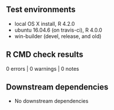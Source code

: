 ## Test environments
* local OS X install, R 4.2.0
* ubuntu 16.04.6 (on travis-ci), R 4.0.0
* win-builder (devel, release, and old)

## R CMD check results

0 errors | 0 warnings | 0 notes

## Downstream dependencies
* No downstream dependencies

